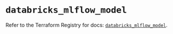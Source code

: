 # `databricks_mlflow_model`

Refer to the Terraform Registry for docs: [`databricks_mlflow_model`](https://registry.terraform.io/providers/databricks/databricks/1.48.1/docs/resources/mlflow_model).
